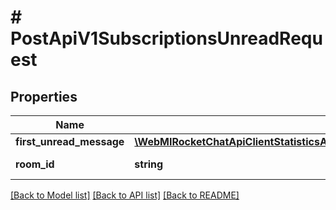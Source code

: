 # # PostApiV1SubscriptionsUnreadRequest

## Properties

Name | Type | Description | Notes
------------ | ------------- | ------------- | -------------
**first_unread_message** | [**\WebMIRocketChatApiClientStatisticsApi\Model\PostApiV1SubscriptionsUnreadRequestFirstUnreadMessage**](PostApiV1SubscriptionsUnreadRequestFirstUnreadMessage.md) |  | [optional]
**room_id** | **string** | The room ID. | [optional]

[[Back to Model list]](../../README.md#models) [[Back to API list]](../../README.md#endpoints) [[Back to README]](../../README.md)
